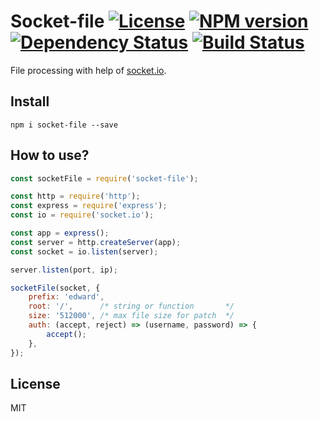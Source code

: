 # Socket-file [![License][LicenseIMGURL]][LicenseURL] [![NPM version][NPMIMGURL]][NPMURL] [![Dependency Status][DependencyStatusIMGURL]][DependencyStatusURL] [![Build Status][BuildStatusIMGURL]][BuildStatusURL]

File processing with help of [socket.io](http://socket.io "Socket.io").

## Install

```
npm i socket-file --save
```

## How to use?

```js
const socketFile = require('socket-file');

const http = require('http');
const express = require('express');
const io = require('socket.io');

const app = express();
const server = http.createServer(app);
const socket = io.listen(server);

server.listen(port, ip);

socketFile(socket, {
    prefix: 'edward',
    root: '/',      /* string or function       */
    size: '512000', /* max file size for patch  */
    auth: (accept, reject) => (username, password) => {
        accept();
    },
});
```

## License

MIT

[NPMIMGURL]: https://img.shields.io/npm/v/socket-file.svg?style=flat
[DependencyStatusIMGURL]: https://img.shields.io/david/coderaiser/node-socket-file.svg?style=flat
[LicenseIMGURL]: https://img.shields.io/badge/license-MIT-317BF9.svg?style=flat
[BuildStatusIMGURL]: https://img.shields.io/travis/coderaiser/node-socket-file/master.svg?style=flat
[NPMURL]: https://npmjs.org/package/socket-file "npm"
[DependencyStatusURL]: https://david-dm.org/coderaiser/node-socket-file "Dependency Status"
[LicenseURL]: https://tldrlegal.com/license/mit-license "MIT License"
[BuildStatusURL]: https://travis-ci.org/coderaiser/node-socket-file "Build Status"
